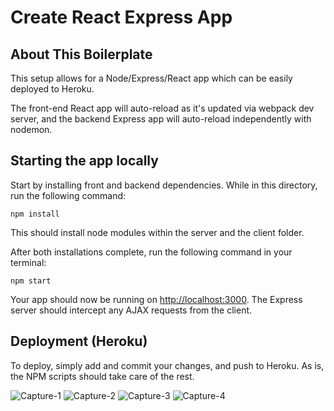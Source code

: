 # Create React Express App

## About This Boilerplate

This setup allows for a Node/Express/React app which can be easily deployed to Heroku.

The front-end React app will auto-reload as it's updated via webpack dev server, and the backend Express app will auto-reload independently with nodemon.

## Starting the app locally

Start by installing front and backend dependencies. While in this directory, run the following command:

```
npm install
```

This should install node modules within the server and the client folder.

After both installations complete, run the following command in your terminal:

```
npm start
```

Your app should now be running on <http://localhost:3000>. The Express server should intercept any AJAX requests from the client.

## Deployment (Heroku)

To deploy, simply add and commit your changes, and push to Heroku. As is, the NPM scripts should take care of the rest.


![Capture-1](https://user-images.githubusercontent.com/65681350/99620400-4d372100-29da-11eb-93ac-3a5d46ce8fde.PNG)
![Capture-2](https://user-images.githubusercontent.com/65681350/99620404-50321180-29da-11eb-82a4-b05d8f2f1ccd.PNG)
![Capture-3](https://user-images.githubusercontent.com/65681350/99620405-52946b80-29da-11eb-9099-f8f4552ecbd5.PNG)
![Capture-4](https://user-images.githubusercontent.com/65681350/99620415-558f5c00-29da-11eb-87ab-989d038dc3b1.PNG)
